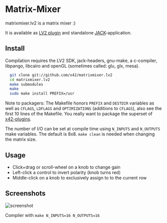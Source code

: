 Matrix-Mixer
============

matrixmixer.lv2 is a matrix mixer :)

It is available as [LV2 plugin](http://lv2plug.in/) and standalone [JACK](http://jackaudio.org/)-application.

Install
-------

Compilation requires the LV2 SDK, jack-headers, gnu-make, a c-compiler,
libpango, libcairo and openGL (sometimes called: glu, glx, mesa).

```bash
  git clone git://github.com/x42/matrixmixer.lv2
  cd matrixmixer.lv2
  make submodules
  make
  sudo make install PREFIX=/usr
```

Note to packagers: The Makefile honors `PREFIX` and `DESTDIR` variables as well
as `CFLAGS`, `LDFLAGS` and `OPTIMIZATIONS` (additions to `CFLAGS`), also
see the first 10 lines of the Makefile.
You really want to package the superset of [x42-plugins](https://github.com/x42/x42-plugins).

The number of I/O can be set at compile time using `N_INPUTS`
and `N_OUTPUTS` make variables. The default is 8x8. `make clean` is needed
when changing the matrix size.

Usage
-----
* Click+drag or scroll-wheel on a knob to change gain
* Left-click a control to invert polarity (knob turns red)
* Middle-click on a knob to exclusively assign to to the current row

Screenshots
-----------

![screenshot](https://raw.github.com/x42/matrixmixer.lv2/master/img/matrix16x16.png "MatrixMixer 20x16 GUI")

Compiler with `make N_INPUTS=16 N_OUTPUTS=16`
